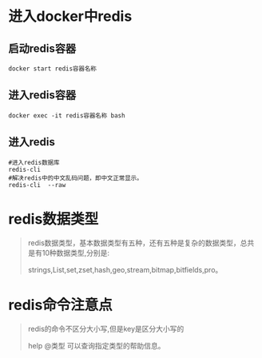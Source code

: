 # 进入docker中redis

## 启动redis容器

```she
docker start redis容器名称
```



## 进入redis容器

```shell
docker exec -it redis容器名称 bash
```



## 进入redis

```shell
#进入redis数据库
redis-cli 
#解决redis中的中文乱码问题，即中文正常显示。
redis-cli  --raw 
```



# redis数据类型

> redis数据类型，基本数据类型有五种，还有五种是复杂的数据类型，总共是有10种数据类型,分别是:
>
> strings,List,set,zset,hash,geo,stream,bitmap,bitfields,pro。



# redis命令注意点

> redis的命令不区分大小写,但是key是区分大小写的
>
> help @类型  可以查询指定类型的帮助信息。
